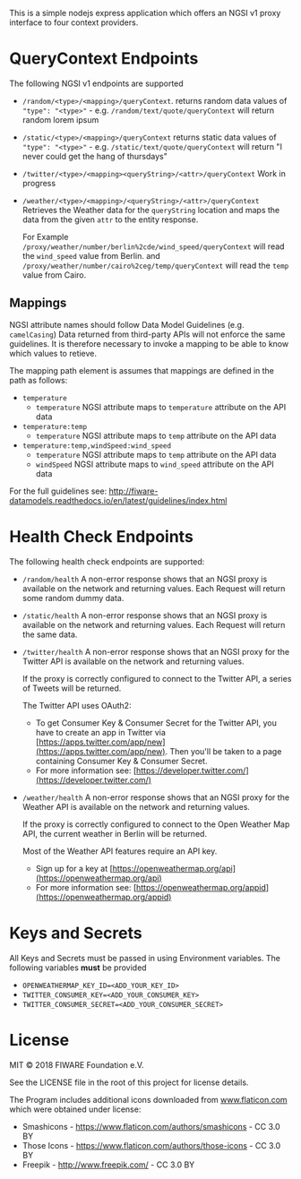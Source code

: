This is a simple nodejs express application which offers an NGSI v1 proxy interface to four context providers.


# QueryContext Endpoints

The following NGSI v1 endpoints are supported

* `/random/<type>/<mapping>/queryContext`.
  returns random data  values of `"type": "<type>"`  - e.g. `/random/text/quote/queryContext` will return  random lorem ipsum

* `/static/<type>/<mapping>/queryContext`
  returns static data  values of `"type": "<type>"`  - e.g. `/static/text/quote/queryContext` will return "I never could get the hang of thursdays"

* `/twitter/<type>/<mapping><queryString>/<attr>/queryContext`
  Work in progress

* `/weather/<type>/<mapping>/<queryString>/<attr>/queryContext`
  Retrieves the Weather data for the `queryString` location and maps the data from the given `attr` to the entity response.

  For Example `/proxy/weather/number/berlin%2cde/wind_speed/queryContext` will read the  `wind_speed` value from Berlin.
  and `/proxy/weather/number/cairo%2ceg/temp/queryContext` will read the  `temp` value from Cairo.


## Mappings

NGSI attribute names should follow Data Model Guidelines (e.g. `camelCasing`)
Data returned from third-party APIs will not enforce the same guidelines.
It is therefore necessary to invoke a mapping to be able to know which values to retieve.

The mapping path element is assumes that mappings are defined in the path as follows:

* `temperature`
  + `temperature` NGSI attribute maps to `temperature` attribute on the API data
* `temperature:temp`
  + `temperature` NGSI attribute maps to `temp` attribute on the API data
* `temperature:temp,windSpeed:wind_speed`
  + `temperature` NGSI attribute maps to `temp` attribute on the API data
  + `windSpeed` NGSI attribute maps to `wind_speed` attribute on the API data

For the full guidelines see:
   http://fiware-datamodels.readthedocs.io/en/latest/guidelines/index.html


# Health Check Endpoints

The following health check endpoints are supported:

* `/random/health`
  A non-error response shows that an NGSI proxy is available on the network and returning values.
  Each Request will return some random dummy data.


* `/static/health`
  A non-error response shows that an NGSI proxy is available on the network and returning values.
  Each Request will return the same data.


* `/twitter/health`
  A non-error response shows that an NGSI proxy for the Twitter API is available on the network and returning values.

  If the proxy is correctly configured to connect to the Twitter API, a series of Tweets will be returned.

  The Twitter API uses OAuth2:

  * To get Consumer Key & Consumer Secret for the Twitter API, you have to create an app in Twitter via [https://apps.twitter.com/app/new](https://apps.twitter.com/app/new). Then you'll be taken to a page containing Consumer Key & Consumer Secret.
  * For more information see: [https://developer.twitter.com/](https://developer.twitter.com/)


* `/weather/health`
  A non-error response shows that an NGSI proxy for the Weather API is available on the network and returning values.

  If the proxy is correctly configured to connect to the Open Weather Map API, the current weather in Berlin will be returned.

  Most of the Weather API features require an API key.

  * Sign up for a key at [https://openweathermap.org/api](https://openweathermap.org/api)
  * For more information see: [https://openweathermap.org/appid](https://openweathermap.org/appid)


# Keys and Secrets

All Keys and Secrets must be passed in using Environment variables. The following  variables **must** be provided

* `OPENWEATHERMAP_KEY_ID=<ADD_YOUR_KEY_ID>`
* `TWITTER_CONSUMER_KEY=<ADD_YOUR_CONSUMER_KEY>`
* `TWITTER_CONSUMER_SECRET=<ADD_YOUR_CONSUMER_SECRET>`



# License

MIT © 2018 FIWARE Foundation e.V.

See the LICENSE file in the root of this project for license details.

The Program includes additional icons downloaded from www.flaticon.com which were obtained under license:

* Smashicons - https://www.flaticon.com/authors/smashicons - CC 3.0 BY
* Those Icons - https://www.flaticon.com/authors/those-icons - CC 3.0 BY
* Freepik - http://www.freepik.com/ - CC 3.0 BY
